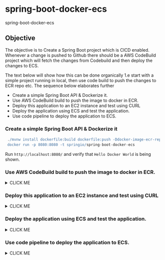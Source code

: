 # spring-boot-docker-ecs
spring-boot-docker-ecs

## Objective

The objective is to Create a Spring Boot project which is CICD enabled. Whenever a change is pushed to Github there should be a AWS CodeBuild
project which will fetch the changes from Codebuild and then deploy the changes to ECS.

The text below will show how this can be done organically 1.e start with a simple project running in local, then use code build to push the changes to 
ECR repo etc. The sequence below elaborates further

- Create a simple Spring Boot API & Dockerize it. 
- Use AWS CodeBuild build to push the image to docker in ECR. 
- Deploy this application to an EC2 instance and test using CURL
- Deploy the application using ECS and test the application.  
- Use code pipeline to deploy the application to ECS. 


### Create a simple Spring Boot API & Dockerize it

```groovy
 ./mvnw install dockerfile:build dockerfile:push -Ddocker-image-ecr-repo=#Your-ECR-Repo-here#
 docker run -p 8080:8080 -t springio/spring-boot-docker-ecs

```

Run `http://localhost:8080/` and verify that `Hello Docker World` is being shown.

### Use AWS CodeBuild build to push the image to docker in ECR. 

<details><summary>CLICK ME</summary>
1. Set up a code build project as per the following screen shots.

###### Project Configuration

![Project](images/code-1.png)

###### Source Configuration

![Source](images/code-02.png)

###### Environment Configuration

![Environment](images/code-03.png)

###### Buildspec Configuration

![Environment](images/code-04.png)


###### Artifacts Configuration

![Artifact-01](images/code-05-1.png)

![Artifact-02](images/code-05-2.png)

2. Code build will create a IAM role for you. Modify the IAM role with the following.

- Replace  #your-account-no" with your account number
- Replace #your-region-code# with your region code (ap-southeast-2)

```
{
    "Version": "2012-10-17",
    "Statement": [
        {
            "Effect": "Allow",
            "Resource": [
                "arn:aws:logs:#your-region-code#":#your-account-no":log-group:/aws/codebuild/spring-boot-docker-ecs",
                "arn:aws:logs:#your-region-code#":#your-account-no":log-group:/aws/codebuild/spring-boot-docker-ecs:*"
            ],
            "Action": [
                "logs:CreateLogGroup",
                "logs:CreateLogStream",
                "logs:PutLogEvents"
            ]
        },
        {
            "Effect": "Allow",
            "Resource": [
                "arn:aws:s3:::codepipeline-#your-region-code#"-*"
            ],
            "Action": [
                "s3:PutObject",
                "s3:GetObject",
                "s3:GetObjectVersion",
                "s3:GetBucketAcl",
                "s3:GetBucketLocation"
            ]
        },
        {
            "Sid": "ssmStore",
            "Effect": "Allow",
            "Action": "ssm:GetParameters",
            "Resource": [
                "arn:aws:ssm:#your-region-code#":#your-account-no":parameter/pring-boot-docker-ecs-url"
            ]
        },
        {
            "Sid": "GetAuthorizationToken",
            "Effect": "Allow",
            "Action": "ecr:GetAuthorizationToken",
            "Resource": [
                "*"
            ]
        },
        {
            "Sid": "AllowCrossAccountPush",
            "Effect": "Allow",
            "Action": [
                "ecr:GetDownloadUrlForLayer",
                "ecr:BatchCheckLayerAvailability",
                "ecr:PutImage",
                "ecr:InitiateLayerUpload",
                "ecr:UploadLayerPart",
                "ecr:CompleteLayerUpload"
            ],
            "Resource": [
                "*"
            ]
        }
    ]
}

```

3. Create an ECR repository to store the docker build. The name of the ECR repository should be `spring-boot-docker-ecs`

4. Create an SSM parameter store which will point to your ecs store.

![SSM](images/ssm-01.png)

5. Refer [buildspec.yml](buildspec.yml) for understanding how code build is configured.

```
version: 0.2
env:
  parameter-store:
    spring_boot_docker_ecs_url: "pring-boot-docker-ecs-url"
phases:
  install:
    runtime-versions:
      java: openjdk11
      docker: 18
    commands:
      - echo install step...
  pre_build:
    commands:
      - echo logging in to AWS ECR...
      - $(aws ecr get-login --no-include-email --region ap-southeast-2)
  build:
    commands:
      - export MAVEN_CONFIG=''
      - echo build Docker image on `date`
      - ./mvnw install dockerfile:build dockerfile:push -Ddocker-image-ecr-repo=$spring_boot_docker_ecs_url
cache:
  paths:
    - '/root/.m2/**/*'

```


6. Key Gotchas

- `export MAVEN_CONFIG=` is added in buildspec.yml to bypass an existing [issue](https://github.com/aws/aws-codebuild-docker-images/issues/237) in code build docker.
- SSM parameter store is introduced so that you never keep your account number in github. 
- It is important to modify the default roles created by code build so that the build can pull and push images from and to ECR.
- It is important to enable `Priveleged` [flag](images/code-03.png) here when creating the build. This flag is mandatory so that the build process gets access to Docker.


7. Issues to solve

- Build cache is not working for some reason. 

</details>

### Deploy this application to an EC2 instance and test using CURL

<details><summary>CLICK ME</summary>
1. Create an ubuntu instance in EC2 console.
2. SSH into the instance.
3. Execute the following set of commands

```

sudo snap install docker
sudo groupadd docker
sudo usermod -aG docker $USER
sudo snap restart docker
sudo snap install aws-cli --classic

```

4. Create an policy as follows in IAM 

```
{
    "Version": "2012-10-17",
    "Statement": [
        {
            "Sid": "VisualEditor0",
            "Effect": "Allow",
            "Action": [
                "ecr:GetDownloadUrlForLayer",
                "ecr:BatchGetImage",
                "ecr:BatchCheckLayerAvailability"
            ],
            "Resource": "*"
        },
        {
            "Sid": "GrantECRAuthAccess",
            "Effect": "Allow",
            "Action": "ecr:GetAuthorizationToken",
            "Resource": "*"
        }
    ]
}
```
5. Attach the above role to the EC2 instance from console. 

6. Run the following set of commands to pull the ECR image from docker. 

```
 ## If the below command does not work then reload bash or log out and login again
 $(aws ecr get-login --no-include-email --region #your-region-code#")

## The below command will pull the image from docker
 docker pull #account_no#.dkr.ecr.#your-region-code#".amazonaws.com/springio/spring-boot-docker-ecs

## Get the image id and run it using the following commands

docker ps
docker run -p 8080:8080 -t #account_no#.dkr.ecr.#your-region-code#.amazonaws.com/spring-boot-docker-ecs

```

7. Edit the inbound rule associated with your security group to allow requests to 8080.

8. Test the command using the following command

```
curl ec2-3-104-105-220.#your-region-code#".compute.amazonaws.com:8080
```
</details>

### Deploy the application using ECS and test the application.

<details><summary>CLICK ME</summary>

1. Create an ECS Cluster as shown below.

![cluster_001](images/ecs/cluster_001.png)

![cluster_002](images/ecs/cluster_002.png)

![cluster_002](images/ecs/cluster_003.png)


2. Create an ECS task as shown below.

![task_01](images/ecs/task_01.png)

![task_01](images/ecs/task_02.png)

3. Create an ECS service against the cluster as shown below

![service_001](images/ecs/service_001.png)

**Minimum healthy percentage should be set to zero in the screen shot below**
![service_002](images/ecs/service_002.png)

![service_003](images/ecs/service_003.png)

![service_004](images/ecs/service_004.png)

![service_005](images/ecs/service_005.png)

![service_006](images/ecs/service_006.png)

![service_007](images/ecs/service_007.png)

4. Verify the deployed application is working

![test_01](images/ecs/test_01.png)

</details>

### Use code pipeline to deploy the application to ECS.

<details><summary>CLICK ME</summary>

1. Modify the buildspec.yml to add the following line.

```groovy
  post_build:
    commands:
      - echo Writing image definitions file...
      - echo $(printf '[{"name":"spring-boot-ecs","imageUri":"%s"}]' $spring_boot_docker_ecs_url/spring-boot-docker-ecs:latest)
      - printf '[{"name":"spring-boot-ecs","imageUri":"%s"}]' $spring_boot_docker_ecs_url/spring-boot-docker-ecs:latest > imagedefinitions.json

```

The final build spec will look as follows. 

```groovy
version: 0.2
env:
  parameter-store:
    spring_boot_docker_ecs_url: "pring-boot-docker-ecs-url"
phases:
  install:
    runtime-versions:
      java: openjdk11
      docker: 18
    commands:
      - echo install step...
  pre_build:
    commands:
      - echo logging in to AWS ECR...
      - $(aws ecr get-login --no-include-email --region ap-southeast-2)
  build:
    commands:
      - export MAVEN_CONFIG=''
      - echo build Docker image on `date`
      - ./mvnw install dockerfile:build dockerfile:push -Ddocker-image-ecr-repo=$spring_boot_docker_ecs_url
  post_build:
    commands:
      - echo Writing image definitions file...
      - echo $(printf '[{"name":"spring-boot-ecs","imageUri":"%s"}]' $spring_boot_docker_ecs_url/spring-boot-docker-ecs:latest)
      - printf '[{"name":"spring-boot-ecs","imageUri":"%s"}]' $spring_boot_docker_ecs_url/spring-boot-docker-ecs:latest > imagedefinitions.json
artifacts:
  files: imagedefinitions.json
cache:
  paths:
    - '/root/.m2/**/*'
```
**It is important to not that the `"name":"spring-boot-ecs"` should match exactly the name of the container given in the task definition.** 

2. Create a code pipeline project as follows.

 
![codepipeline_001](images/codepipeline/codepipeline_001.png)

![codepipeline_002](images/codepipeline/codepipeline_002.png)

![codepipeline_003](images/codepipeline/codepipeline_003.png)

![codepipeline_004](images/codepipeline/codepipeline_004.png)

3. Confirm that the pipeline is working. 

</details>

